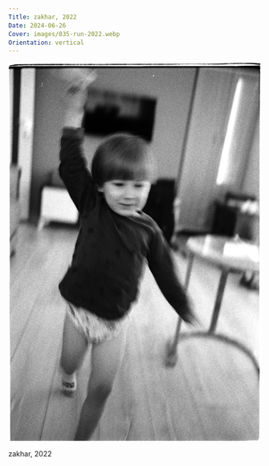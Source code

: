 ```yaml
---
Title: zakhar, 2022
Date: 2024-06-26
Cover: images/035-run-2022.webp
Orientation: vertical
---
```


![zakhar, 2022](images/035-run-2022@2x.webp)

zakhar, 2022
